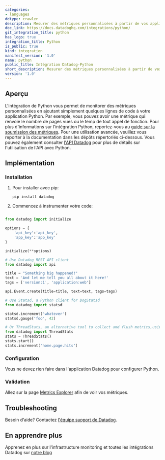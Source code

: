 ```yaml
---
categories:
- languages
ddtype: crawler
description: Mesurer des métriques personnalisées à partir de vos applications Python avec Datadogpy.
doc_link: https://docs.datadoghq.com/integrations/python/
git_integration_title: python
has_logo: true
integration_title: Python
is_public: true
kind: integration
manifest_version: '1.0'
name: python
public_title: Intégration Datadog-Python
short_description: Mesurer des métriques personnalisées à partir de vos applications Python avec Datadogpy.
version: '1.0'
---
```


## Aperçu
L'intégration de Python vous permet de monitorer des métriques personnalisées en ajoutant simplement quelques lignes de code à votre application Python. Par exemple, vous pouvez avoir une métrique qui renvoie le nombre de pages vues ou le temp de tout appel de fonction. Pour plus d'informations sur l'intégration Python, reportez-vous au [guide sur la soumission des métriques][1]. Pour une utilisation avancée, veuillez vous reporter à la documentation dans les dépôts répertoriés ci-dessous. Vous pouvez également consulter [l'API Datadog][2] pour plus de détails sur l'utilisation de l'API avec Python.

## Implémentation
### Installation

1.  Pour installer avec pip:

    ```
    pip install datadog
    ```

2.  Commencez à instrumenter votre code:

```python

from datadog import initialize

options = {
    'api_key':'api_key',
    'app_key':'app_key'
}

initialize(**options)

# Use Datadog REST API client
from datadog import api

title = "Something big happened!"
text = 'And let me tell you all about it here!'
tags = ['version:1', 'application:web']

api.Event.create(title=title, text=text, tags=tags)

# Use Statsd, a Python client for DogStatsd
from datadog import statsd

statsd.increment('whatever')
statsd.gauge('foo', 42)

# Or ThreadStats, an alternative tool to collect and flush metrics,using Datadog REST API
from datadog import ThreadStats
stats = ThreadStats()
stats.start()
stats.increment('home.page.hits')
```

### Configuration

Vous ne devez rien faire dans l'application Datadog pour configurer Python.

### Validation

Allez sur la page [Metrics Explorer][3] afin de voir vos métriques.

## Troubleshooting
Besoin d'aide? Contactez  [l'équipe support de Datadog][4].

## En apprendre plus
Apprenez en plus sur l'infrastructure monitoring et toutes les intégrations Datadog sur [notre blog][5]

[1]: /guides/metrics
[2]: /api
[3]: https://app.datadoghq.com/metric/explorer
[4]: http://docs.datadoghq.com/help/
[5]: https://www.datadoghq.com/blog/
